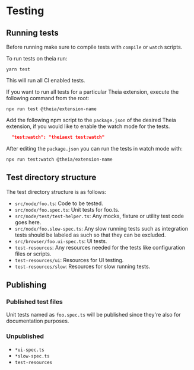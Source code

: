 # Testing

## Running tests

Before running make sure to compile tests with `compile` or `watch` scripts.

To run tests on theia run:

`yarn test`

This will run all CI enabled tests.

If you want to run all tests for a particular Theia extension, execute the following command from the root:

`npx run test @theia/extension-name`

Add the following npm script to the `package.json` of the desired Theia extension, if you would like to enable the watch mode for the tests.

```json
  "test:watch": "theiaext test:watch"
```

After editing the `package.json` you can run the tests in watch mode with:

`npx run test:watch @theia/extension-name`

## Test directory structure

The test directory structure is as follows:

- `src/node/foo.ts`: Code to be tested.
- `src/node/foo.spec.ts`: Unit tests for foo.ts.
- `src/node/test/test-helper.ts`: Any mocks, fixture or utility test code
 goes here.
- `src/node/foo.slow-spec.ts`: Any slow running tests such as integration
 tests should be labeled as such so that they can be excluded.
- `src/browser/foo.ui-spec.ts`: UI tests.
- `test-resources`: Any resources needed for the tests like configuration
 files or scripts.
- `test-resources/ui`: Resources for UI testing.
- `test-resources/slow`: Resources for slow running tests.

## Publishing

### Published test files

Unit tests named as `foo.spec.ts` will be published since they're also for
documentation purposes.

### Unpublished

- `*ui-spec.ts`
- `*slow-spec.ts`
- `test-resources`
